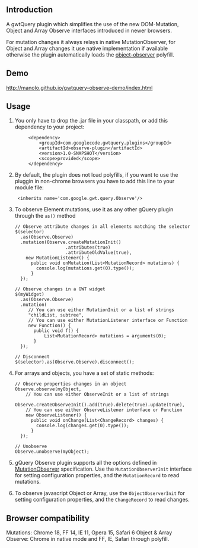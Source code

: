 

## Introduction
A gwtQuery plugin which simplifies the use of the new DOM-Mutation, Object and Array Observe interfaces introduced in newer browsers.

For mutation changes it always relays in native MutationObserver, for Object and Array changes it use native implementation if available
otherwise the plugin automatically loads the [object-observer](https://github.com/MaxArt2501/object-observe) polyfill.

## Demo

http://manolo.github.io/gwtquery-observe-demo/index.html

## Usage

1. You only have to drop the .jar file in your classpath, or add this dependency to your project:

   ```
        <dependency>
            <groupId>com.googlecode.gwtquery.plugins</groupId>
            <artifactId>observe-plugin</artifactId>
            <version>1.0-SNAPSHOT</version>
            <scope>provided</scope>
        </dependency>
   ```

2. By default, the plugin does not load polyfills, if you want to use the pluggin in non-chrome browsers you have to add this line to your module file:
   ```
    <inherits name='com.google.gwt.query.Observe'/>
   ```

3. To observe Element mutations, use it as any other gQuery plugin through the `as()` method
   ```
   // Observe attribute changes in all elements matching the selector
   $(selector)
     .as(Observe.Observe)
     .mutation(Observe.createMutationInit()
                      .attributes(true)
                      .attributeOldValue(true),
       new MutationListener() {
         public void onMutation(List<MutationRecord> mutations) {
           console.log(mutations.get(0).type());
         }
     });

   // Observe changes in a GWT widget
   $(myWidget)
     .as(Observe.Observe)
     .mutation(
        // You can use either MutationInit or a list of strings
        "childList, subtree",
        // You can use either MutationListener interface or Function
        new Function() {
          public void f() {
              List<MutationRecord> mutations = arguments(0);
          }
     });

   // Disconnect
   $(selector).as(Observe.Observe).disconnect();
   ```

4. For arrays and objects, you have a set of static methods:
   ```
   // Observe properties changes in an object
   Observe.observe(myObject,
       // You can use either ObserveInit or a list of strings
       Observe.createObserveInit().add(true).delete(true).update(true),
       // You can use either ObserveListener interface or Function
       new ObserveListener() {
         public void onChange(List<ChangeRecord> changes) {
           console.log(changes.get(0).type());
         }
     });

   // Unobserve
   Observe.unobserve(myObject);
   ```

5. gQuery Observe plugin supports all the options defined in [MutationObserver](https://developer.mozilla.org/en-US/docs/Web/API/MutationObserver) specification. Use the `MutationObserverInit` interface for setting configuration properties, and the `MutationRecord` to read mutations.

6. To observe javascript Object or Array, use the `ObjectObserverInit` for setting configuration properties, and the `ChangeRecord` to read changes.


## Browser compatibility

   Mutations: Chrome 18, FF 14, IE 11, Opera 15, Safari 6
   Object & Array Observe: Chrome in native mode and FF, IE, Safari through polyfill.

